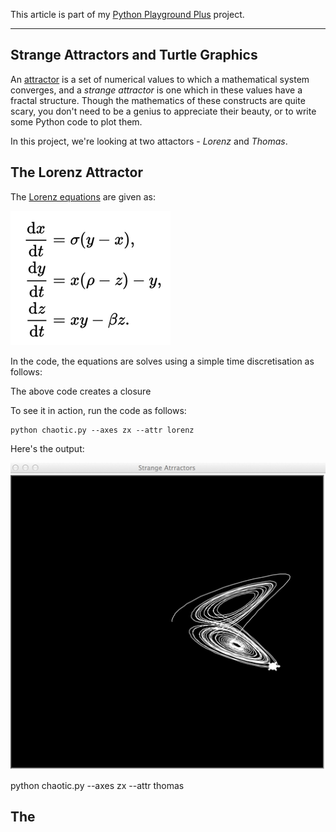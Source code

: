 This article is part of my [Python Playground Plus](https://github.com/electronut/ppp) project. 

<hr/>

## Strange Attractors and Turtle Graphics

An [attractor][1] is a set of numerical values to which a mathematical system converges, and 
a *strange attractor* is one which in these values have a fractal structure. Though the mathematics 
of these constructs are quite scary, you don't need to be a genius to appreciate their beauty, or 
to write some Python code to plot them.

In this project, we're looking at two attactors - *Lorenz* and *Thomas*.

## The Lorenz Attractor

The [Lorenz equations][3] are given as:

![](lorenz.png)

In the code, the equations are solves using a simple time discretisation as follows:


<script src="https://gist.github.com/electronut/ee46d455233f167ad4c7fdde8e2504ae.js"></script>


The above code creates a closure 

To see it in action, run the code as follows:

```
python chaotic.py --axes zx --attr lorenz
```

Here's the output:

![](lorenz-attr.png)

python chaotic.py --axes zx --attr thomas

## The 

[1]: https://en.wikipedia.org/wiki/Attractor
[2]: https://en.wikipedia.org/wiki/Fractal
[3]: https://en.wikipedia.org/wiki/Lorenz_system

